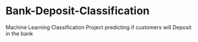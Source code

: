 # Bank-Deposit-Classification
Machine Learning Classification Project predicting if customers will Deposit in the bank

